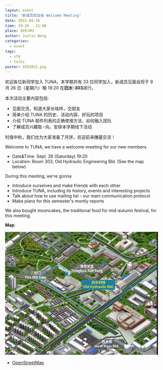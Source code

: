 ```yaml
---
layout: event
title: "新成员欢迎会 Welcome Meeting"
date: 2015-09-26
time: 19:20 - 21:00
place: 旧水303
author: Justin Wong
categories:
  - event
tags:
  - sfd
  - talks
poster: SFD2015.png
---
```


欢迎各位新同学加入 TUNA，本学期共有 33 位同学加入，新成员见面会将于 9 月 26 日（星期六）晚 19:20 在**旧水-303**进行。

<!--more-->

本次活动主要内容包括:

- 见面交流，知道大家长啥样，交朋友
- 简单介绍 TUNA 的历史、活动内容、好玩的项目
- 介绍 TUNA 邮件列表的正确使用方法、如何融入团队
- 了解成员兴趣取♂向，安排本学期线下活动

时值中秋，我们也为大家准备了月饼，欢迎前来<s>搅基</s>交流！

Welcome to TUNA, we have a welcome-meeting for our new members.

- Date&Time: Sept. 26 (Saturday) 19:20
- Location: Room 303, Old Hydraulic Engineering Bld.  (See the map below)

During this meeting, we're gonna

- Introduce ourselves and make friends with each other
- Introduce TUNA, including its history, events and interesting projects
- Talk about how to use mailing list - our main communication protocol
- Make plans for this semester's montly reports

We also bought mooncakes, the traditional food for mid-autumn festival, for this meeting.

**Map**: 

<a href="/assets/img/events/jiushui-map-2.jpg"><img src="/assets/img/events/jiushui-map-2.jpg" /></a>

- [OpenStreetMap](https://www.openstreetmap.org/?mlat=40.00052&amp;mlon=116.31962#map=18/40.00052/116.31962) 
